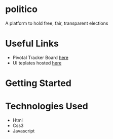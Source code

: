 # politico
A platform to hold free, fair, transparent elections


# Useful Links
* Pivotal Tracker Board [here](https://www.pivotaltracker.com/n/projects/2239249)
* UI teplates hosted [here](https://oneeyedsunday.github.io/politico/UI/index.html)

# Getting Started


# Technologies Used
* Html
* Css3
* Javascript
